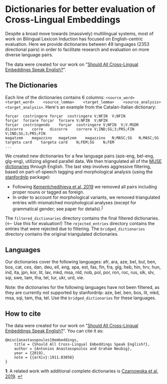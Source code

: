 # Dictionaries for better evaluation of Cross-Lingual Embeddings

Despite a broad move towards (massively) multilingual systems, most of work on Bilingual Lexicon Induction has focused on English-centric evaluation. 
Here we provide dictionaries between 49 languages (2353 directional pairs) in order to facilitate research and evaluation on more diverse language pairs.

The data were created for our work on "[Should All Cross-Lingual Embeddings Speak English?](https://arxiv.org/pdf/1911.03058.pdf)".

## The Dictionaries

Each line of the dictionaries contains 6 columns:
`<source_word>    <target_word>    <source_lemma>    <target_lemma>    <source_analysis>    <target_analysis>`.
Here's an example from the Catalan-Italian dictionary:
~~~
forçar	costringere	forçar	costringere	V;NFIN	V;NFIN
forçar	forzare	forçar	forzare	V;NFIN	V;NFIN
forçar	costringendo	forçar	costringere	V;NFIN	V;V.MSDR
discorre	corre	discorre	correre	V;IND;SG;3;PRS;FIN	V;IND;SG;3;PRS;FIN
magatzem	magazzino	magatzem	magazzino	N;MASC;SG	N;MASC;SG
targeta	card	targeta	card	N;FEM;SG	N;FEM
...
~~~

We created new dictionaries for a few language pairs (aze-eng, bel-eng, glg-eng), utilizing aligned parallel data.
We then triangulated all of the [MUSE dictionaries](https://github.com/facebookresearch/MUSE) through English.
The last step involves aggressive filtering, based on part-of-speech tagging and morphological analysis (using the [stanfordnlp](https://github.com/stanfordnlp/stanfordnlp) package):

* Following [Kementchedjhieva et al, 2019](https://arxiv.org/abs/1909.05708) we removed all pairs including proper nouns or tagged as foreign.
* In order to account for morphological variants, we removed triangulated entries with mismatched morphological analyses (except for grammatical gender; see paper for details).<sup id="a1">[1](#f1)</sup>

The `filtered_dictionaries` directory contains the final filtered dictionaries. (<-- Use this for evaluation!)
The `rejected_entries` directory contains the entries that were rejected due to filtering.
The `bridged_dictionaries` directory contains the original triangulated dictionaries.

## Languages

Our dictionaries cover the following languages: afr, ara, aze, bel, bul, ben, bos, cat, ces, dan, deu, ell, eng, spa, est, fas, fin, fra, glg, heb, hin, hrv, hun, ind, ita, jpn, kor, lit, lav, mkd, msa, nld, nob, pol, por, ron, roc, rus, slk, slv, sqi, swe, tam, tha, tel, tur, ukr, urd, vie.

Note: the dictionaries for the following languages have not been filtered, as they are currently not supported by stanfordnlp: aze, bel, ben, bos, lit, mkd, msa, sqi, tam, tha, tel. Use the `bridged_dictionaries` for these languages.


## How to cite
The data were created for our work on "[Should All Cross-Lingual Embeddings Speak English?](https://arxiv.org/pdf/1911.03058.pdf)". You can cite it as:
~~~
@misc{anastasopoulos19embeddings,
    title = {Should All Cross-Lingual Embeddings Speak English?},
    author = {Antonios Anastasopoulos and Graham Neubig},
    year = {2019},
    note = {{arXiv}:1911.03058}
}
~~~

<b id="f1">1</b>: A related work with additional complete dictionaries is [Czarnowska et al, 2019](https://www.aclweb.org/anthology/D19-1090/). [↩](#a1)
